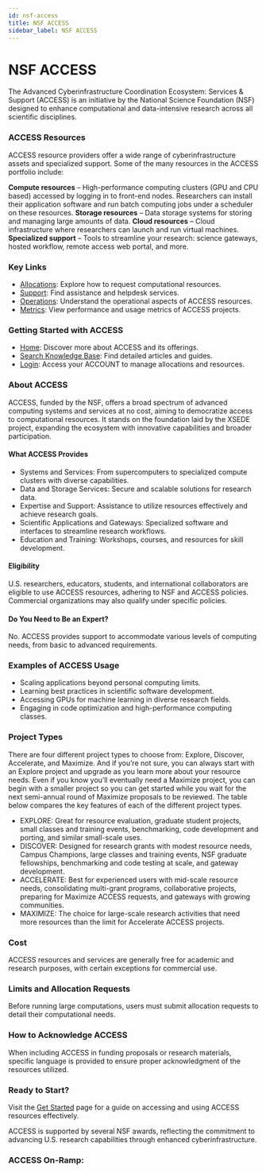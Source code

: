 ```yaml
---
id: nsf-access
title: NSF ACCESS
sidebar_label: NSF ACCESS
---
```


<link rel="stylesheet" href="https://cdn.jsdelivr.net/npm/bootstrap-icons@1.11.3/font/bootstrap-icons.min.css" />

# NSF ACCESS

The Advanced Cyberinfrastructure Coordination Ecosystem: Services & Support (ACCESS) is an initiative by the National Science Foundation (NSF) designed to enhance computational and data-intensive research across all scientific disciplines.

### ACCESS Resources
ACCESS resource providers offer a wide range of cyberinfrastructure assets and specialized support. Some of the many resources in the ACCESS portfolio include:

**Compute resources** – High-performance computing clusters (GPU and CPU based) accessed by logging in to front-end nodes. Researchers can install their application software and run batch computing jobs under a scheduler on these resources.
**Storage resources** – Data storage systems for storing and managing large amounts of data.
**Cloud resources** – Cloud infrastructure where researchers can launch and run virtual machines.
**Specialized support** – Tools to streamline your research: science gateways, hosted workflow, remote access web portal, and more.


### Key Links
- [Allocations](https://allocations.access-ci.org/): Explore how to request computational resources.
- [Support](https://support.access-ci.org/): Find assistance and helpdesk services.
- [Operations](https://operations.access-ci.org/): Understand the operational aspects of ACCESS resources.
- [Metrics](https://metrics.access-ci.org/): View performance and usage metrics of ACCESS projects.

### Getting Started with ACCESS
- [Home](https://access-ci.org/): Discover more about ACCESS and its offerings.
- [Search Knowledge Base](https://support.access-ci.org/knowledge-base): Find detailed articles and guides.
- [Login](https://access-ci.org/): Access your ACCOUNT to manage allocations and resources.

### About ACCESS
ACCESS, funded by the NSF, offers a broad spectrum of advanced computing systems and services at no cost, aiming to democratize access to computational resources. It stands on the foundation laid by the XSEDE project, expanding the ecosystem with innovative capabilities and broader participation.

#### What ACCESS Provides
- Systems and Services: From supercomputers to specialized compute clusters with diverse capabilities.
- Data and Storage Services: Secure and scalable solutions for research data.
- Expertise and Support: Assistance to utilize resources effectively and achieve research goals.
- Scientific Applications and Gateways: Specialized software and interfaces to streamline research workflows.
- Education and Training: Workshops, courses, and resources for skill development.

#### Eligibility
U.S. researchers, educators, students, and international collaborators are eligible to use ACCESS resources, adhering to NSF and ACCESS policies. Commercial organizations may also qualify under specific policies.

#### Do You Need to Be an Expert?
No. ACCESS provides support to accommodate various levels of computing needs, from basic to advanced requirements.

### Examples of ACCESS Usage
- Scaling applications beyond personal computing limits.
- Learning best practices in scientific software development.
- Accessing GPUs for machine learning in diverse research fields.
- Engaging in code optimization and high-performance computing classes.

### Project Types
There are four different project types to choose from: Explore, Discover, Accelerate, and Maximize. And if you’re not sure, you can always start with an Explore project and upgrade as you learn more about your resource needs. Even if you know you’ll eventually need a Maximize project, you can begin with a smaller project so you can get started while you wait for the next semi-annual round of Maximize proposals to be reviewed. The table below compares the key features of each of the different project types.

- EXPLORE: Great for resource evaluation, graduate student projects, small classes and training events, benchmarking, code development and porting, and similar small-scale uses.
- DISCOVER: Designed for research grants with modest resource needs, Campus Champions, large classes and training events, NSF graduate fellowships, benchmarking and code testing at scale, and gateway development.
- ACCELERATE: Best for experienced users with mid-scale resource needs, consolidating multi-grant programs, collaborative projects, preparing for Maximize ACCESS requests, and gateways with growing communities.
- MAXIMIZE: The choice for large-scale research activities that need more resources than the limit for Accelerate ACCESS projects.

### Cost
ACCESS resources and services are generally free for academic and research purposes, with certain exceptions for commercial use.

### Limits and Allocation Requests
Before running large computations, users must submit allocation requests to detail their computational needs.

### How to Acknowledge ACCESS
When including ACCESS in funding proposals or research materials, specific language is provided to ensure proper acknowledgment of the resources utilized.

### Ready to Start?
Visit the [Get Started](https://access-ci.org/about/get-started/) page for a guide on accessing and using ACCESS resources effectively.

ACCESS is supported by several NSF awards, reflecting the commitment to advancing U.S. research capabilities through enhanced cyberinfrastructure.

### ACCESS On-Ramp:

<div id="resource-catalog-react"></div>
<script type="module">
    const baseUrl = "https://esm.sh/@xras/ui@onramps_v1/dist";
    import {
        onRampsResourceCatalog,
        shadowTarget,
    } from "https://esm.sh/@xras/ui@onramps_v1/dist/xras-ui.js";
    onRampsResourceCatalog({
        target: shadowTarget(
            document.getElementById("resource-catalog-react"),
            { accessStyles: true, baseUrl }
        ),
        onRamps: true,
        baseUrl
    });
</script>
